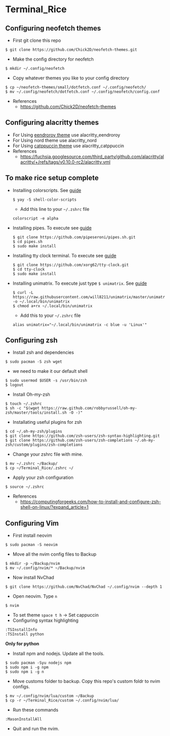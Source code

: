 # Terminal_Rice


## Configuring neofetch themes
- First git clone this repo
```
$ git clone https://github.com/Chick2D/neofetch-themes.git
```
- Make the config directory for neofetch
```
$ mkdir ~/.config/neofetch
```
- Copy whatever themes you like to your config directory
```
$ cp ~/neofetch-themes/small/dotfetch.conf ~/.config/neofetch/
$ mv ~/.config/neofetch/dotfetch.conf ~/.config/neofetch/config.conf
```
- References
  - https://github.com/Chick2D/neofetch-themes
    
## Configuring alacritty themes
- For Using [eendroroy theme](https://github.com/eendroroy/alacritty-theme) use alacritty_eendroroy
- For Using nord theme use alacritty_nord
- For Using [catppuccin theme](https://github.com/catppuccin/alacritty) use alacritty_catppuccin
- References
  - https://fuchsia.googlesource.com/third_party/github.com/alacritty/alacritty/+/refs/tags/v0.10.0-rc2/alacritty.yml

## To make rice setup complete
- Installing colorscripts. See [guide](https://gitlab.com/dwt1/shell-color-scripts)
  ```
  $ yay -S shell-color-scripts
  ```
  - Add this line to your ```~/.zshrc``` file
  ```
  colorscript -e alpha
  ```
- Installing pipes. To execute see [guide](https://github.com/pipeseroni/pipes.sh#contents)
  ```
  $ git clone https://github.com/pipeseroni/pipes.sh.git
  $ cd pipes.sh
  $ sudo make install
  ```
- Installing tty clock terminal. To execute see [guide](https://github.com/xorg62/tty-clock/blob/master/README)
  ```
  $ git clone https://github.com/xorg62/tty-clock.git
  $ cd tty-clock
  $ sudo make install
  ```
- Installing unimatrix. To execute just type ```$ unimatrix```. See [guide](https://github.com/will8211/unimatrix)
  ```
  $ curl -L https://raw.githubusercontent.com/will8211/unimatrix/master/unimatrix.py -o ~/.local/bin/unimatrix
  $ chmod a+rx ~/.local/bin/unimatrix
  ```
  - Add this to your ```~/.zshrc``` file
  ```
  alias unimatrix="~/.local/bin/unimatrix -c blue -u 'Linux'"
  ```

## Configuring zsh
- Install zsh and dependencies
```
$ sudo pacman -S zsh wget
```
- we need to make it our default shell
```
$ sudo usermod $USER -s /usr/bin/zsh
$ logout
```
- Install Oh-my-zsh
```
$ touch ~/.zshrc
$ sh -c "$(wget https://raw.github.com/robbyrussell/oh-my-zsh/master/tools/install.sh -O -)"
```
- Installating useful plugins for zsh
```
$ cd ~/.oh-my-zsh/plugins
$ git clone https://github.com/zsh-users/zsh-syntax-highlighting.git
$ git clone https://github.com/zsh-users/zsh-completions ~/.oh-my-zsh/custom/plugins/zsh-completions
```
- Change your zshrc file with mine.
```
$ mv ~/.zshrc ~/Backup/
$ cp ~/Terminal_Rice/.zshrc ~/
```
- Apply your zsh configuration
```
$ source ~/.zshrc
```

- References
  - https://computingforgeeks.com/how-to-install-and-configure-zsh-shell-on-linux/?expand_article=1

## Configuring Vim
- First install neovim
```
$ sudo pacman -S neovim
```
- Move all the nvim config files to Backup
```
$ mkdir -p ~/Backup/nvim
$ mv ~/.config/nvim/* ~/Backup/nvim
```
- Now install NvChad
```
$ git clone https://github.com/NvChad/NvChad ~/.config/nvim --depth 1
```
- Open neovim. Type ```n```
```
$ nvim
```
- To set theme ```space t h``` -> Set cappuccin
- Configuring syntax highlighting
```
:TSInstallInfo
:TSInstall python
```
**Only for python**
- Install npm and nodejs. Update all the tools.
```
$ sudo pacman -Syu nodejs npm
$ sudo npm i -g npm
$ sudo npm i -g n
```
- Move customs folder to backup. Copy this repo's custom foldr to nvim configs.
```
$ mv ~/.config/nvim/lua/custom ~/Backup
$ cp -r ~/Terminal_Rice/custom ~/.config/nvim/lua/
```
- Run these commands
```
:MasonInstallAll
```
- Quit and run the nvim.








